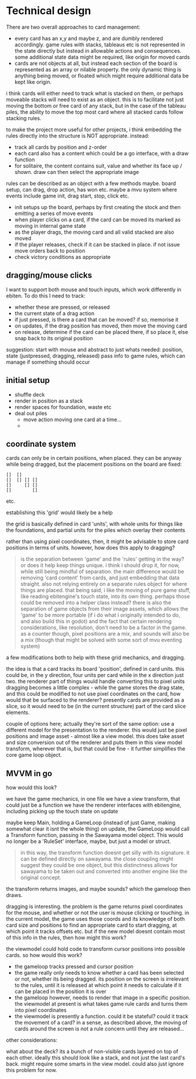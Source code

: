 # Technical design

There are two overall approaches to card management:

- every card has an x,y and maybe z, and are dumbly rendered accordingly. game rules with stacks, tableaus etc is not represented in the state directly but instead in allowable actions and consequences. some additional state data might be required, like origin for moved cards
- cards are not objects at all, but instead each section of the board is represented as an array or nilable property. the only dynamic thing is anything being moved, or floated which might require additional data be kept like origin.

i think cards will either need to track what is stacked on them, or perhaps moveable stacks will need to exist as an object. this is to facilitate not just moving the bottom or free card of any stack, but in the case of the tableau piles, the ability to move the top most card where all stacked cards follow stacking rules.

to make the project more useful for other projects, i think embedding the rules directly into the structure is NOT appropriate. instead:

- track all cards by position and z-order
- each card also has a content which could be a go interface, with a draw function
- for solitaire, the content contains suit, value and whether its face up / shown. draw can then select the appropriate image

rules can be described as an object with a few methods maybe. board setup, can drag, drop action, has won etc. maybe a mvu system where events include game init, drag start, stop, click etc.

- init setups up the board, perhaps by first creating the stock and then emitting a series of move events
- when player clicks on a card, if the card can be moved its marked as moving in internal game state
- as the player drags, the moving card and all valid stacked are also moved
- if the player releases, check if it can be stacked in place. if not issue move orders back to position
- check victory conditions as appropriate

## dragging/mouse clicks

I want to support both mouse and touch inputs, which work differently in ebiten. To do this I need to track:

- whether these are pressed, or released
- the current state of a drag action
- if just pressed, is there a card that can be moved? if so, memorise it
- on updates, if the drag position has moved, then move the moving card
- on release, determine if the card can be placed there, if so place it, else snap back to its original position

suggestion: start with mouse and abstract to just whats needed: position, state (justpressed, dragging, released)
pass info to game rules, which can manage if something should occur

## initial setup

- shuffle deck
- render in position as a stack
- render spaces for foundation, waste etc
- deal out piles
  - move action moving one card at a time...
  -

## coordinate system

cards can only be in certain positions, when placed. they can be anyway while being dragged, but the placement positions on the board are fixed:

```
[]  []
[]  [] [] []
[]     [] []
[]        []
```

etc.

establishing this 'grid' would likely be a help

the grid is basically defined in card 'units', with whole units for things like the foundations, and partial units for the piles which overlay their contents

rather than using pixel coordinates, then, it might be advisable to store card positions in terms of units. however, how does this apply to dragging?

> is the separation between 'game' and the 'rules' getting in the way? or does it help keep things unique. i think i should drop it, for now, while still being mindful of separation. the main difference would be removing 'card content' from cards, and just embedding that data straight. also not relying entirely on a separate rules object for where things are placed. that being said, i like the moving of pure game stuff, like reading ebitengine's touch state, into its own thing. perhaps those could be removed into a helper class instead?
> there is also the separation of game objects from their image assets, which allows the 'game' to be more portable (if i do what i originally intended to do, and also build this in godot)
> and the fact that certain rendering considerations, like resolution, don't need to be a factor in the game. as a counter though, pixel positions are a mix, and sounds will also be a mix (though that might be solved with some sort of mvu eventing system)

a few modifications both to help with these grid mechanics, and dragging.

the idea is that a card tracks its board 'position', defined in card units. this could be, in the y direction, four units per card while in the x direction just two. the renderer part of things would handle converting this to pixel units
dragging becomes a little complex - while the game stores the drag state, and this could be modified to not use pixel coordinates on the card, how would that be surfaced to the renderer? presently cards are provided as a slice, so it would need to be (in the current structure) part of the card slice elements.

couple of options here; actually they're sort of the same option: use a different model for the presentation to the renderer. this would just be pixel positions and image asset - almost like a view model. this does take asset and size conversion out of the renderer and puts them in this view model transform, wherever that is, but that could be fine - it further simplifies the core game loop object.

## MVVM in go

how would this look?

we have the game mechanics, in one file
we have a view transform, that could just be a function
we have the renderer interfaces with ebitengine, including picking up the touch state on update

maybe keep Main, holding a GameLoop (instead of just Game, making somewhat clear it isnt the whole thing)
on update, the GameLoop would call a Transform function, passing in the Sawayama model object. This would no longer be a 'RuleSet' interface, maybe, but just a model or struct.

> in this way, the transform function doesnt get silly with its signature. it can be defined directly on sawayama. the close coupling might suggest they could be one object, but this distinctness allows for sawayama to be taken out and converted into another engine like the original concept.

the transform returns images, and maybe sounds? which the gameloop then draws.

dragging is interesting. the problem is the game returns pixel coordinates for the mouse, and whether or not the user is mouse clicking or touching. in the current model, the game uses those coords and its knowledge of both card size and positions to find an appropriate card to start dragging, at which point it tracks offsets etc. but if the new model doesnt contain most of this info in the rules, then how might this work?

the viewmodel could hold code to transform cursor positions into possible cards. so how would this work?

- the gameloop tracks pressed and cursor position
- the game really only needs to know whether a card has been selected or not, whether its being dragged. its position on the screen is irrelevant to the rules, until it is released at which point it needs to calculate if it can be placed in the position it is over
- the gameloop however, needs to render that image in a specific position. the viewmodel at present is what takes game rule cards and turns them into pixel coordinates
- the viewmodel is presently a function. could it be stateful? could it track the movement of a card? in a sense, as described above, the moving of cards around the screen is not a rule concern until they are released...

other considerations:

what about the deck? its a bunch of non-visible cards layered on top of each other. ideally this should look like a stack, and not just the last card's back. might require some smarts in the view model. could also just ignore this problem for now.
